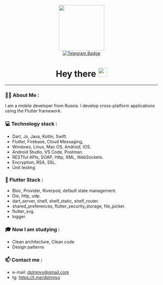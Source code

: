 <div id="header" align="center">
  <img src="https://media.giphy.com/media/SHjOSDkKZ18qOHA5B5/giphy.gif" width="150"/>
  <div id="badges">
  <a href="https://t.me/dslmnvv">
    <img src="https://img.shields.io/badge/Telegram-blue?logo=telegram&logoColor=white&style=for-the-badge" alt="Telegram Badge"/>
  </a>
</div>
    <img src="https://komarev.com/ghpvc/?username=dslmnvv&style=flat-square&color=blue" alt=""/>
  <h1>
  Hey there
  <img src="https://media.giphy.com/media/hvRJCLFzcasrR4ia7z/giphy.gif" width="30px"/>
</h1>
</div>

---
### :man_technologist: About Me :
I am a mobile developer from Russia. I develop cross-platform applications using the Flutter framework.

### 💻 Technology stack :
 - Dart, Js, Java, Kotlin, Swift.
 - Flutter, Firebase, Cloud Messaging,
 - Windows, Linux, Mac OS, Android, IOS.
 - Android Studio, VS Code, Postman.
 - RESTful APIs, SOAP, Http, XML, WebSockets.
 - Encryption, RSA, SSL.
 - Unit testing
 ### 💎 Flutter Stack : 
 - Bloc, Provider, Riverpod,  default state management.
 - Dio, http, udp.
 - dart_server, shelf, shelf_static, shelf_router.
 - shared_preferences, flutter_security_storage, file_picker.
 - flutter_svg.
 - logger.
### 🎓 Now I am studying :
- Clean architecture, Clean code
- Design patterns
### 📫 Contact me :
 - e-mail: dslmnvv@gmail.com
 - tg: https://t.me/dslmnvv
